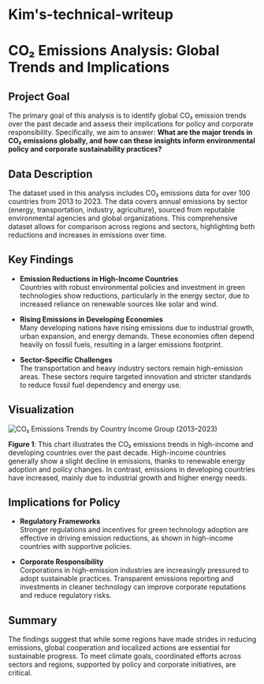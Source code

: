 # Kim's-technical-writeup
# CO₂ Emissions Analysis: Global Trends and Implications

## Project Goal
The primary goal of this analysis is to identify global CO₂ emission trends over the past decade and assess their implications for policy and corporate responsibility. Specifically, we aim to answer: **What are the major trends in CO₂ emissions globally, and how can these insights inform environmental policy and corporate sustainability practices?**

## Data Description
The dataset used in this analysis includes CO₂ emissions data for over 100 countries from 2013 to 2023. The data covers annual emissions by sector (energy, transportation, industry, agriculture), sourced from reputable environmental agencies and global organizations. This comprehensive dataset allows for comparison across regions and sectors, highlighting both reductions and increases in emissions over time.

## Key Findings

- **Emission Reductions in High-Income Countries**  
  Countries with robust environmental policies and investment in green technologies show reductions, particularly in the energy sector, due to increased reliance on renewable sources like solar and wind.

- **Rising Emissions in Developing Economies**  
  Many developing nations have rising emissions due to industrial growth, urban expansion, and energy demands. These economies often depend heavily on fossil fuels, resulting in a larger emissions footprint.

- **Sector-Specific Challenges**  
  The transportation and heavy industry sectors remain high-emission areas. These sectors require targeted innovation and stricter standards to reduce fossil fuel dependency and energy use.

## Visualization

![CO₂ Emissions Trends by Country Income Group (2013–2023)](image_url_placeholder)

**Figure 1**: This chart illustrates the CO₂ emissions trends in high-income and developing countries over the past decade. High-income countries generally show a slight decline in emissions, thanks to renewable energy adoption and policy changes. In contrast, emissions in developing countries have increased, mainly due to industrial growth and higher energy needs.

## Implications for Policy

- **Regulatory Frameworks**  
  Stronger regulations and incentives for green technology adoption are effective in driving emission reductions, as shown in high-income countries with supportive policies.

- **Corporate Responsibility**  
  Corporations in high-emission industries are increasingly pressured to adopt sustainable practices. Transparent emissions reporting and investments in cleaner technology can improve corporate reputations and reduce regulatory risks.

## Summary

The findings suggest that while some regions have made strides in reducing emissions, global cooperation and localized actions are essential for sustainable progress. To meet climate goals, coordinated efforts across sectors and regions, supported by policy and corporate initiatives, are critical.
